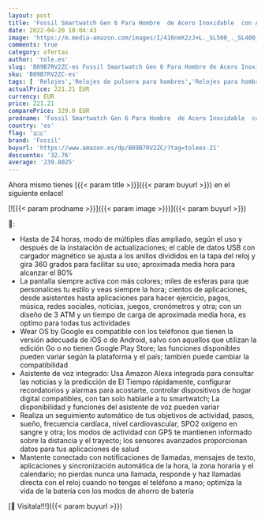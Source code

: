 ```yaml
---
layout: post
title: 'Fossil Smartwatch Gen 6 Para Hombre  de Acero Inoxidable  con Alexa integrada  en Tono Ahumado  con Brazalete de Acero Inoxidable en Tono Gris  FTW4059'
date: 2022-04-20 18:04:43
image: 'https://m.media-amazon.com/images/I/410nmX2zJ+L._SL500_._SL400_.jpg'
comments: true
category: ofertas
author: 'tole.es'
slug: 'B09B7RV2ZC-es Fossil Smartwatch Gen 6 Para Hombre de Acero Inoxidable...'
sku: 'B09B7RV2ZC-es'
tags: [ 'Relojes','Relojes de pulsera para hombres','Relojes para hombre','alexa','fossil','🇪🇸', ]
actualPrice: 221.21 EUR
currency: EUR
price: 221.21
comparePrice: 329.0 EUR
prodname: 'Fossil Smartwatch Gen 6 Para Hombre  de Acero Inoxidable  con Alexa integrada  en Tono Ahumado  con Brazalete de Acero Inoxidable en Tono Gris  FTW4059'
country: 'es'
flag: '🇪🇸'
brand: 'Fossil'
buyurl: 'https://www.amazon.es/dp/B09B7RV2ZC/?tag=tolees-21'
descuento: '32.76'
average: '239.8025'
---
```


Ahora mismo tienes [{{< param title >}}]({{< param buyurl >}}) en el siguiente enlace!

[![{{< param prodname >}}]({{< param image >}})]({{< param buyurl >}})

🔎:

- Hasta de 24 horas, modo de múltiples días ampliado, según el uso y después de la instalación de actualizaciones; el cable de datos USB con cargador magnético se ajusta a los anillos divididos en la tapa del reloj y gira 360 grados para facilitar su uso; aproximada media hora para alcanzar el 80%
- La pantalla siempre activa con más colores; miles de esferas para que personalices tu estilo y veas siempre la hora; cientos de aplicaciones, desde asistentes hasta aplicaciones para hacer ejercicio, pagos, música, redes sociales, noticias, juegos, cronómetros y otra; con un diseño de 3 ATM y un tiempo de carga de aproximada media hora, es optimo para todas tus actividades
- Wear OS by Google es compatible con los teléfonos que tienen la versión adecuada de iOS o de Android, salvo con aquellos que utilizan la edición Go o no tienen Google Play Store; las funciones disponibles pueden variar según la plataforma y el país; también puede cambiar la compatibilidad
- Asistente de voz integrado: Usa Amazon Alexa integrada para consultar las noticias y la predicción de El Tiempo rápidamente, configurar recordatorios y alarmas para acostarte, controlar dispositivos de hogar digital compatibles, con tan solo hablarle a tu smartwatch; La disponibilidad y funciones del asistente de voz pueden variar
- Realiza un seguimiento automático de tus objetivos de actividad, pasos, sueño, frecuencia cardíaca, nivel cardiovascular, SPO2 oxígeno en sangre y otra; los modos de actividad con GPS te mantienen informado sobre la distancia y el trayecto; los sensores avanzados proporcionan datos para tus aplicaciones de salud
- Mantente conectado con notificaciones de llamadas, mensajes de texto, aplicaciones y sincronización automática de la hora, la zona horaria y el calendario; no pierdas nunca una llamada, responde y haz llamadas directa con el reloj cuando no tengas el teléfono a mano; optimiza la vida de la batería con los modos de ahorro de batería

[🛒 Visítala!!!]({{< param buyurl >}})
